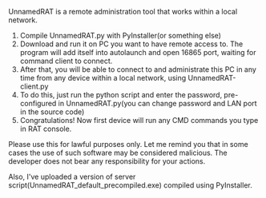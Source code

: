 UnnamedRAT is a remote administration tool that works within a local network.

1. Compile UnnamedRAT.py with PyInstaller(or something else)
2. Download and run it on PC you want to have remote access to. The program will add itself into autolaunch and open 16865 port, waiting for command client to connect.
3. After that, you will be able to connect to and administrate this PC in any time from any device within a local network, using UnnamedRAT-client.py
4. To do this, just run the python script and enter the password, pre-configured in UnnamedRAT.py(you can change password and LAN port in the source code)
5. Congratulations! Now first device will run any CMD commands you type in RAT console.

Please use this for lawful purposes only.
Let me remind you that in some cases the use of such software may be considered malicious.
The developer does not bear any responsibility for your actions.

Also, I've uploaded a version of server script(UnnamedRAT_default_precompiled.exe) compiled using PyInstaller.
